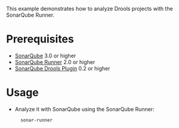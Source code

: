 This example demonstrates how to analyze Drools projects with the SonarQube Runner.

Prerequisites
=============
* [SonarQube](http://www.sonarsource.org/downloads/) 3.0 or higher
* [SonarQube Runner](http://docs.codehaus.org/x/N4KxDQ) 2.0 or higher
* [SonarQube Drools Plugin](http://docs.codehaus.org/display/SONAR/Drools+Plugin) 0.2 or higher

Usage
=====
* Analyze it with SonarQube using the SonarQube Runner:

        sonar-runner
